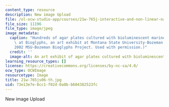 ```yaml
---
content_type: resource
description: New image Upload
file: /ol-ocw-studio-app/courses/21w-765j-interactive-and-non-linear-narrative-theory-and-practice-spring-2006/73e13e7e8cc1f02d0a8bb604382523fc_21w-765js06-th.jpg
file_size: 11196
file_type: image/jpeg
image_metadata:
  caption: "Hundreds of agar plates cultured with bioluminescent marine bacteria displayed\
    \ at Bioglyphs, an art exhibit at Montana State University-Bozeman. (Image \xA9\
    2002 MSU-Bozeman Bioglyphs Project. Used with permission.)"
  credit: ''
  image-alt: An art exhibit of agar plates cultured with bioluminescent bacteria.
learning_resource_types: []
license: https://creativecommons.org/licenses/by-nc-sa/4.0/
ocw_type: OCWImage
resourcetype: Image
title: 21w-765js06-th.jpg
uid: 73e13e7e-8cc1-f02d-0a8b-b604382523fc
---
```

New image Upload